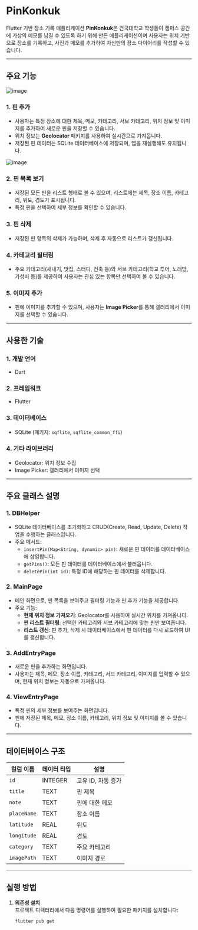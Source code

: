 # PinKonkuk


Flutter 기반 장소 기록 애플리케이션 **PinKonkuk**은 
건국대학교 학생들이 캠퍼스 공간에 가상의 메모를 남길 수 있도록 하기 위해 만든 애플리케이션이며
사용자는 위치 기반으로 장소를 기록하고, 사진과 메모를 추가하여 자신만의 장소 다이어리를 작성할 수 있습니다.

---

## 주요 기능

![image](https://github.com/user-attachments/assets/2c58e47c-4969-4530-bc44-0ae4f521546c)

### 1. **핀 추가**
- 사용자는 특정 장소에 대한 제목, 메모, 카테고리, 서브 카테고리, 위치 정보 및 이미지를 추가하여 새로운 핀을 저장할 수 있습니다.
- 위치 정보는 **Geolocator** 패키지를 사용하여 실시간으로 가져옵니다.
- 저장된 핀 데이터는 SQLite 데이터베이스에 저장되며, 앱을 재실행해도 유지됩니다.

![image](https://github.com/user-attachments/assets/82a233e5-a374-409b-bab7-803a419268fc)

### 2. **핀 목록 보기**
- 저장된 모든 핀을 리스트 형태로 볼 수 있으며, 리스트에는 제목, 장소 이름, 카테고리, 위도, 경도가 표시됩니다.
- 특정 핀을 선택하여 세부 정보를 확인할 수 있습니다.

### 3. **핀 삭제**
- 저장된 핀 항목의 삭제가 가능하며, 삭제 후 자동으로 리스트가 갱신됩니다.

### 4. **카테고리 필터링**
- 주요 카테고리(새내기, 맛집, 스터디, 건축 등)와 서브 카테고리(학교 투어, 노래방, 가성비 등)를 제공하여 사용자는 관심 있는 항목만 선택하여 볼 수 있습니다.

### 5. **이미지 추가**
- 핀에 이미지를 추가할 수 있으며, 사용자는 **Image Picker**를 통해 갤러리에서 이미지를 선택할 수 있습니다.

---

## 사용한 기술

### 1. **개발 언어**
- Dart

### 2. **프레임워크**
- Flutter

### 3. **데이터베이스**
- SQLite (패키지: `sqflite`, `sqflite_common_ffi`)

### 4. **기타 라이브러리**
- Geolocator: 위치 정보 수집
- Image Picker: 갤러리에서 이미지 선택

---

## 주요 클래스 설명

### 1. **DBHelper**
- SQLite 데이터베이스를 초기화하고 CRUD(Create, Read, Update, Delete) 작업을 수행하는 클래스입니다.
- 주요 메서드:
  - `insertPin(Map<String, dynamic> pin)`: 새로운 핀 데이터를 데이터베이스에 삽입합니다.
  - `getPins()`: 모든 핀 데이터를 데이터베이스에서 불러옵니다.
  - `deletePin(int id)`: 특정 ID에 해당하는 핀 데이터를 삭제합니다.

### 2. **MainPage**
- 메인 화면으로, 핀 목록을 보여주고 필터링 기능과 핀 추가 기능을 제공합니다.
- 주요 기능:
  - **현재 위치 정보 가져오기**: Geolocator를 사용하여 실시간 위치를 가져옵니다.
  - **핀 리스트 필터링**: 선택한 카테고리와 서브 카테고리에 맞는 핀만 보여줍니다.
  - **리스트 갱신**: 핀 추가, 삭제 시 데이터베이스에서 핀 데이터를 다시 로드하여 UI를 갱신합니다.

### 3. **AddEntryPage**
- 새로운 핀을 추가하는 화면입니다.
- 사용자는 제목, 메모, 장소 이름, 카테고리, 서브 카테고리, 이미지를 입력할 수 있으며, 현재 위치 정보는 자동으로 가져옵니다.

### 4. **ViewEntryPage**
- 특정 핀의 세부 정보를 보여주는 화면입니다.
- 핀에 저장된 제목, 메모, 장소 이름, 카테고리, 위치 정보 및 이미지를 볼 수 있습니다.

---

## 데이터베이스 구조

| 컬럼 이름   | 데이터 타입 | 설명                |
|-------------|-------------|---------------------|
| `id`        | INTEGER     | 고유 ID, 자동 증가  |
| `title`     | TEXT        | 핀 제목             |
| `note`      | TEXT        | 핀에 대한 메모      |
| `placeName` | TEXT        | 장소 이름           |
| `latitude`  | REAL        | 위도                |
| `longitude` | REAL        | 경도                |
| `category`  | TEXT        | 주요 카테고리       |
| `imagePath` | TEXT        | 이미지 경로         |

---

## 실행 방법

1. **의존성 설치**  
   프로젝트 디렉터리에서 다음 명령어를 실행하여 필요한 패키지를 설치합니다:
   ```bash
   flutter pub get
